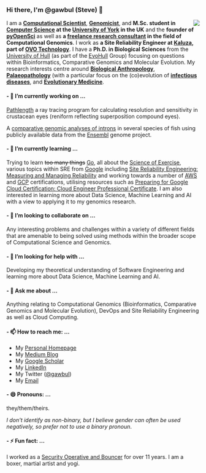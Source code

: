 ### Hi there, I'm @gawbul (Steve) 👋

<img align="right" src="https://github-readme-stats.vercel.app/api?username=gawbul&show_icons=true&icon_color=0366d6&text_color=24292e&bg_color=ffffff&hide_title=true" />

I am a **[Computational Scientist](https://en.wikipedia.org/wiki/Computational_scientist)**, **[Genomicist](https://en.wiktionary.org/wiki/genomicist)**, and **M.Sc. student in [Computer Science](https://www.cs.york.ac.uk/) at the [University of York](https://github.com/orgs/university-of-york/) in the UK** and the **founder of [pyOpenSci](https://github.com/orgs/pyopensci)** as well as **a [freelance research consultant](https://www.linkedin.com/company/stephenpmoss) in the field of Computational Genomics**. I work as **a Site Reliability Engineer at [Kaluza](https://www.kaluza.com), part of [OVO Technology](https://github.com/orgs/ovotech)**. I have a **Ph.D. in Biological Sciences** from the [University of Hull](https://www.hull.ac.uk) (as part of the [EvoHull](http://www.evohull.org) Group) focusing on questions within Bioinformatics, Comparative Genomics and Molecular Evolution. My research interests centre around **[Biological Anthropology](https://en.wikipedia.org/wiki/Biological_anthropology)**, **[Palaeopathology](https://en.wikipedia.org/wiki/Paleopathology)** (with a particular focus on the (co)evolution of **[infectious diseases](https://en.wikipedia.org/wiki/Infection)**, and **[Evolutionary Medicine](https://en.wikipedia.org/wiki/Evolutionary_medicine)**.

#### - 🔭 I’m currently working on ...

[Pathlength](https://github.com/gawbul/pathlength) a ray tracing program for calculating resolution and sensitivity in crustacean eyes (reniform reflecting superposition compound eyes).

A [comparative genomic analyses of introns](https://github.com/gawbul/fish_introns) in several species of fish using publicly available data from the [Ensembl](https://www.ensembl.org) genome project.

#### - 🌱 I’m currently learning ...

Trying to learn ~~too many things~~ [Go](https://golang.org), all about the [Science of Exercise](https://www.coursera.org/learn/science-exercise), various topics within SRE from [Google](https://sre.google) including [Site Reliability Engineering: Measuring and Managing Reliability](https://www.coursera.org/learn/site-reliability-engineering-slos#syllabus) and working towards a number of [AWS](https://aws.amazon.com/certification/) and [GCP](https://cloud.google.com/certification) certifications, utilising resources such as [Preparing for Google Cloud Certification: Cloud Engineer Professional Certificate](https://www.coursera.org/professional-certificates/cloud-engineering-gcp). I am also interested in learning more about Data Science, Machine Learning and AI with a view to applying it to my genomics research.

#### - 👯 I’m looking to collaborate on ...

Any interesting problems and challenges within a variety of different fields that are amenable to being solved using methods within the broader scope of Computational Science and Genomics.

#### - 🤔 I’m looking for help with ...

Developing my theoretical understanding of Software Engineering and learning more about Data Science, Machine Learning and AI.

#### - 💬 Ask me about ...

Anything relating to Computational Genomics (Bioinformatics, Comparative Genomics and Molecular Evolution), DevOps and Site Reliability Engineering as well as Cloud Computing.

#### - 📫 How to reach me: ...

- My [Personal Homepage](https://www.gawbul.io)
- My [Medium Blog](https://gawbul.medium.com)
- My [Google Scholar](https://scholar.google.co.uk/citations?hl=en&user=KD8T2ZwAAAAJ)
- My [LinkedIn](https://www.linkedin.com/in/stephenpmoss/)
- My Twitter ([@gawbul](https://twitter.com/gawbul))
- My <a href="&#109;&#097;&#105;&#108;&#116;&#111;:&#103;&#097;&#119;&#098;&#117;&#108;&#064;&#103;&#109;&#097;&#105;&#108;&#046;&#099;&#111;&#109;">Email</a>

#### - 😄 Pronouns: ...

they/them/theirs.

*I don't identify as non-binary, but I believe gender can often be used negatively, so prefer not to use a binary pronoun*.

#### - ⚡ Fun fact: ...

I worked as a [Security Operative and Bouncer](https://professionalsecurityuk.com) for over 11 years. I am a boxer, martial artist and yogi.
